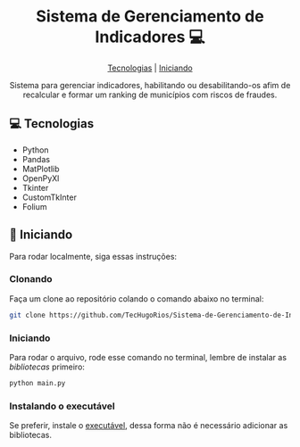 
<h1 align="center" style="font-weight: bold;">Sistema de Gerenciamento de Indicadores 💻</h1>

<p align="center">
<a href="#tech">Tecnologias</a>
|
<a href="#started">Iniciando</a>


 
</p>


<p align="center">Sistema para gerenciar indicadores, habilitando ou desabilitando-os afim de recalcular e formar um ranking de municípios com riscos de fraudes.</p>



<h2 id="technologies">💻 Tecnologias</h2>

- Python
- Pandas
- MatPlotlib
- OpenPyXl
- Tkinter
- CustomTkInter
- Folium

<h2 id="started">🚀 Iniciando</h2>

Para rodar localmente, siga essas instruções:

<h3>Clonando</h3>

Faça um clone ao repositório colando o comando abaixo no terminal:

```bash
git clone https://github.com/TecHugoRios/Sistema-de-Gerenciamento-de-Indicadores-TCM
```

<h3>Iniciando</h3>

Para rodar o arquivo, rode esse comando no terminal, lembre de instalar as *bibliotecas* primeiro:
```bash
python main.py
```

<h3>Instalando o executável</h3>
Se preferir, instale o <a href="#https://github.com/TecHugoRios/Sistema-de-Gerenciamento-de-Indicadores-TCM/releases/tag/release-v1">executável</a>, dessa forma não é necessário adicionar as bibliotecas.
